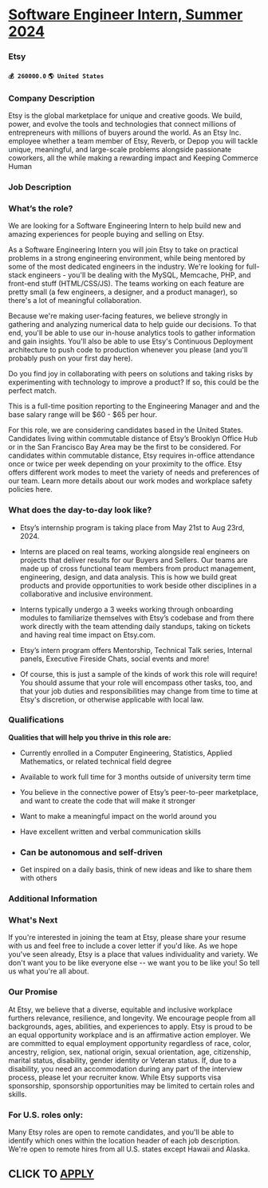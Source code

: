 # [Software Engineer Intern, Summer 2024](https://www.remotewlb.com/apply/software-engineer-intern-summer-2024-45922)  
### Etsy  
#### `💰 260000.0` `🌎 United States`  

### Company Description

Etsy is the global marketplace for unique and creative goods. We build, power, and evolve the tools and technologies that connect millions of entrepreneurs with millions of buyers around the world. As an Etsy Inc. employee whether a team member of Etsy, Reverb, or Depop you will tackle unique, meaningful, and large-scale problems alongside passionate coworkers, all the while making a rewarding impact and Keeping Commerce Human

### Job Description

### What’s the role?

We are looking for a Software Engineering Intern to help build new and amazing experiences for people buying and selling on Etsy.

As a Software Engineering Intern you will join Etsy to take on practical problems in a strong engineering environment, while being mentored by some of the most dedicated engineers in the industry. We're looking for full-stack engineers - you'll be dealing with the MySQL, Memcache, PHP, and front-end stuff (HTML/CSS/JS). The teams working on each feature are pretty small (a few engineers, a designer, and a product manager), so there's a lot of meaningful collaboration.

Because we're making user-facing features, we believe strongly in gathering and analyzing numerical data to help guide our decisions. To that end, you'll be able to use our in-house analytics tools to gather information and gain insights. You'll also be able to use Etsy's Continuous Deployment architecture to push code to production whenever you please (and you'll probably push on your first day here).

Do you find joy in collaborating with peers on solutions and taking risks by experimenting with technology to improve a product? If so, this could be the perfect match.

This is a full-time position reporting to the Engineering Manager and and the base salary range will be $60 - $65 per hour.

For this role, we are considering candidates based in the United States. Candidates living within commutable distance of Etsy’s Brooklyn Office Hub or in the San Francisco Bay Area may be the first to be considered. For candidates within commutable distance, Etsy requires in-office attendance once or twice per week depending on your proximity to the office. Etsy offers different work modes to meet the variety of needs and preferences of our team. Learn more details about our work modes and workplace safety policies here.

### What does the day-to-day look like?

  * Etsy’s internship program is taking place from May 21st to Aug 23rd, 2024.

  * Interns are placed on real teams, working alongside real engineers on projects that deliver results for our Buyers and Sellers. Our teams are made up of cross functional team members from product management, engineering, design, and data analysis. This is how we build great products and provide opportunities to work beside other disciplines in a collaborative and inclusive environment.

  * Interns typically undergo a 3 weeks working through onboarding modules to familiarize themselves with Etsy’s codebase and from there work directly with the team attending daily standups, taking on tickets and having real time impact on Etsy.com.

  * Etsy’s intern program offers Mentorship, Technical Talk series, Internal panels, Executive Fireside Chats, social events and more!

  * Of course, this is just a sample of the kinds of work this role will require! You should assume that your role will encompass other tasks, too, and that your job duties and responsibilities may change from time to time at Etsy's discretion, or otherwise applicable with local law.

### Qualifications

 **Qualities that will help you thrive in this role are:**

  * Currently enrolled in a Computer Engineering, Statistics, Applied Mathematics, or related technical field degree

  * Available to work full time for 3 months outside of university term time

  * You believe in the connective power of Etsy’s peer-to-peer marketplace, and want to create the code that will make it stronger

  * Want to make a meaningful impact on the world around you

  * Have excellent written and verbal communication skills

  * ### Can be autonomous and self-driven

  * Get inspired on a daily basis, think of new ideas and like to share them with others

### Additional Information

### What's Next

If you're interested in joining the team at Etsy, please share your resume with us and feel free to include a cover letter if you'd like. As we hope you've seen already, Etsy is a place that values individuality and variety. We don't want you to be like everyone else -- we want you to be like you! So tell us what you're all about.

### Our Promise

At Etsy, we believe that a diverse, equitable and inclusive workplace furthers relevance, resilience, and longevity. We encourage people from all backgrounds, ages, abilities, and experiences to apply. Etsy is proud to be an equal opportunity workplace and is an affirmative action employer. We are committed to equal employment opportunity regardless of race, color, ancestry, religion, sex, national origin, sexual orientation, age, citizenship, marital status, disability, gender identity or Veteran status. If, due to a disability, you need an accommodation during any part of the interview process, please let your recruiter know. While Etsy supports visa sponsorship, sponsorship opportunities may be limited to certain roles and skills.

### For U.S. roles only:

Many Etsy roles are open to remote candidates, and you'll be able to identify which ones within the location header of each job description. We're open to remote hires from all U.S. states except Hawaii and Alaska.

  
## CLICK TO [APPLY](https://www.remotewlb.com/apply/software-engineer-intern-summer-2024-45922)

